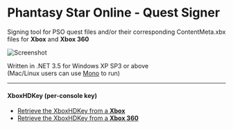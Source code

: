 # Phantasy Star Online - Quest Signer

Signing tool for PSO quest files and/or their corresponding ContentMeta.xbx files for **Xbox** and **Xbox 360**

![Screenshot](https://i.imgur.com/BoLeKPS.png "")

Written in .NET 3.5 for Windows XP SP3 or above
</br>(Mac/Linux users can use [Mono](https://www.mono-project.com) to run)

------

#### XboxHDKey (per-console key)

* [Retrieve the XboxHDKey from a **Xbox** ](https://github.com/feudalnate/Original-Xbox-Gamesave-Resigners/blob/master/XboxHDKey.md#retrieving-the-xboxhdkey-from-the-xbox)
* [Retrieve the XboxHDKey from a **Xbox 360** ](https://github.com/feudalnate/Original-Xbox-Gamesave-Resigners/blob/master/XboxHDKey.md#retrieving-the-xboxhdkey-from-the-xbox-360)
